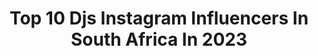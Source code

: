 ---
title: Top 10 Djs Instagram Influencers In South Africa In 2023
description: >-
  Find top djs Instagram influencers in South Africa in 2023. Most popular hashtags: #djset #radio #livefromkitmikayi.
platform: Instagram
hits: 13
text_top: Discover the top-rated Instagram profiles on inBeat.
text_bottom: inBeat aggregates 13 Instagram influencers like this in South Africa for you to pitch.
profiles:
  - username: "dj_sabby"
    fullname: >-
      The Best Thing Ever
    bio: >-
      2 X Drive Time Award Nominated Radio DJ @Yfm 3-7pm/ @bbcworldservice #ThisIsAfrica Correspondent /TV Presenter /Club DJ /MC/ 📧: bookings@djsabby.com
    location: "South Africa"
    followers: 50987
    engagement: 102
    commentsToLikes: 0.029602
    id: ck5hlmendkh0l0i11l2g54l9j
    verified: true
    hashtags: "#thebestdrive, #4hourdj, #summer, #golf"
  - username: "gift_mbedzi"
    fullname: >-
      Crypto President
    bio: >-
      CEO👨‍💼 INFLUENCER🚀 ENTREPRENEUR💡 CRYPTO INVESTOR📉📊 INSTA CELE₿🤳MANAGER MENTORED ₿Y @djsbulive HUM₿LE,DOWN TO EARTH🌍 ₿RAND AM₿ASSADOR @huweiza
    location: "South Africa"
    followers: 62633
    engagement: 25
    commentsToLikes: 0.022225
    id: ckap61ocae3020i78h89n8hd1
    verified: false
    hashtags: "#elcash, #btc, #competing, #bitcoin"
  - username: "noirmusic"
    fullname: >-
      Noir
    bio: >-
      ⚫️ I produce music as Noir, RAL7016 and _r00t_ ⚫️ I own, run and curate the record-labels Noir Music, NM2 and Klimaks Records. Pneuma (New Release):
    location: "South Africa"
    followers: 42049
    engagement: 92
    commentsToLikes: 0.060815
    id: ck0w6e1ao84z00i19tjtdni70
    verified: false
    hashtags: "#comingsoon, #djset, #techno, #newmusic"
  - username: "suraj.kenya"
    fullname: >-
      SURAJ 🇰🇪
    bio: >-
      Kato Change, Winyo & SURAJ - Sazile EP OUT NOW! ⬇️
    location: "South Africa"
    followers: 6838
    engagement: 589
    commentsToLikes: 0.018000
    id: ck6u495872em50j71dsafjew2
    verified: false
    hashtags: "#discoverkisumu, #livefromkitmikayi, #sazileep, #linkinbio"
  - username: "gigi_lamayne"
    fullname: >-
      Gigi LaMayne
    bio: >-
      African Princess | Album Mode 🐍🐍🐍🐍🐍: | bookings@gigilamayne.com| FxckEverybody link 👇🏿
    location: "South Africa"
    followers: 552130
    engagement: 61
    commentsToLikes: 0.013847
    id: ck5pyim5nw6vy0i11x9lbzerp
    verified: true
    hashtags: "#ad, #fvckeverybody, #fxckeverybody, #silhouettechallenge"
  - username: "shaun101_dj"
    fullname: >-
      Shaun101
    bio: >-
      M U S I C A L I N V A S I O N 🎧DJ //🎹YANOS // 👟 SNEAKERS #musicalinvasion Bookings: +27 (83) 299-8122 Owner and founder of : @101.interiordesigns
    location: "South Africa"
    followers: 54525
    engagement: 550
    commentsToLikes: 0.007979
    id: ck55jb45iwo5f0i113q5ijh1o
    verified: false
    hashtags: "#shaun101, #wuzewuzewewewewe"
  - username: "seun_msamazing"
    fullname: >-
      Dr. Seun, D.C.
    bio: >-
      1st African Summer & Winter Olympian | Chiropractor| Biomechanist | 🇳🇬 Bobsled For inquiries: info@seunadigun.com Mgt: @joshuatdada @thetemplecompany
    location: "South Africa"
    followers: 74888
    engagement: 57
    commentsToLikes: 0.062562
    id: ckaorcmb7mmdn0i78abbe2c0o
    verified: true
    hashtags: "#odunbakumedia, #endsars, #feed1000, #endpolicebrutality"
  - username: "msvfox"
    fullname: >-
      Vivica A  Fox
    bio: >-
      Actress,Producer,TV Host, Author,Entrepreneur,Philanthropist All around "homegirl" FOR MORE INFO AND BOOKINGS GO 2 VIVICAFOX.COM CLICK ON CONTACTS😉
    location: "South Africa"
    followers: 1551239
    engagement: 55
    commentsToLikes: 0.034063
    id: ck5hnprg6o6mq0i11v448vmir
    verified: true
    hashtags: "#mygrinddontstop, #bossmoves, #producer, #thewrongvalentine"
  - username: "touchline_truth"
    fullname: >-
      #AbafanaAbaHot
    bio: >-
      #Nyakaza and #Thula Out Now For Bookings: +27 67 914 6298 Email: music.touchline@gmail.com
    location: "South Africa"
    followers: 34297
    engagement: 471
    commentsToLikes: 0.055175
    id: ck5hlrfzbkpz00i11ko81ka86
    verified: false
    hashtags: "#luckystar, #freemode, #abafanaabahot"
  - username: "djmaphorisa"
    fullname: >-
      LAWDporry👮🏾💦
    bio: >-
      bookings@blaqboymusic.com or 083 983 5413 Petle Petle Out Now
    location: "South Africa"
    followers: 1415354
    engagement: 171
    commentsToLikes: 0.018102
    id: ck0w38u7bs5zf0i190smwbaow
    verified: true
    hashtags: "#petlepetleep, #scorpionkingsxtresor, #funu, #tylericu4mama"
---